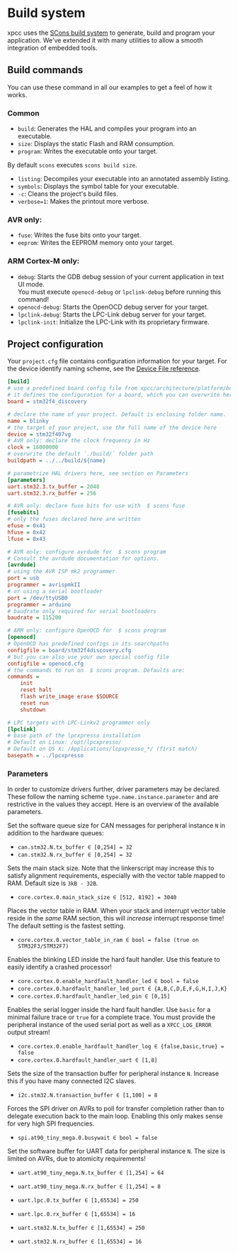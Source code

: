 # Build system

xpcc uses the [SCons build system][scons] to generate, build and program your application.
We've extended it with many utilities to allow a smooth integration of embedded tools.

## Build commands

You can use these command in all our examples to get a feel of how it works.

### Common

- `build`: Generates the HAL and compiles your program into an executable.
- `size`: Displays the static Flash and RAM consumption.
- `program`: Writes the executable onto your target.
<!-- - `doc`: Generates the doxygen documentation for xpcc with your configuration. -->

By default `scons` executes `scons build size`.

- `listing`: Decompiles your executable into an annotated assembly listing.
- `symbols`: Displays the symbol table for your executable.
- `-c`: Cleans the project's build files.
- `verbose=1`: Makes the printout more verbose.


### AVR only:

- `fuse`: Writes the fuse bits onto your target.
- `eeprom`: Writes the EEPROM memory onto your target.

### ARM Cortex-M only:

- `debug`: Starts the GDB debug session of your current application in text UI mode.  
           You must execute `openocd-debug` or `lpclink-debug` before running this command!
- `openocd-debug`: Starts the OpenOCD debug server for your target.
- `lpclink-debug`: Starts the LPC-Link debug server for your target.
- `lpclink-init`: Initialize the LPC-Link with its proprietary firmware.

## Project configuration

Your `project.cfg` file contains configuration information for your target.
For the device identify naming scheme, see the [Device File reference](../reference/device-files/#device-identifier).

```ini
[build]
# use a predefined board config file from xpcc/architecture/platform/board/
# it defines the configuration for a board, which you can overwrite here.
board = stm32f4_discovery

# declare the name of your project. Default is enclosing folder name.
name = blinky
# the target of your project, use the full name of the device here
device = stm32f407vg
# AVR only: declare the clock frequency in Hz
clock = 16000000
# overwrite the default `./build/` folder path
buildpath = ../../build/${name}

# parametrize HAL drivers here, see section on Parameters
[parameters]
uart.stm32.3.tx_buffer = 2048
uart.stm32.3.rx_buffer = 256

# AVR only: declare fuse bits for use with  $ scons fuse
[fusebits]
# only the fuses declared here are written
efuse = 0x41
hfuse = 0x42
lfuse = 0x43

# AVR only: configure avrdude for  $ scons program
# Consult the avrdude documentation for options.
[avrdude]
# using the AVR ISP mk2 programmer
port = usb
programmer = avrispmkII
# or using a serial bootloader
port = /dev/ttyUSB0
programmer = arduino
# baudrate only required for serial bootloaders
baudrate = 115200

# ARM only: configure OpenOCD for  $ scons program
[openocd]
# OpenOCD has predefined configs in its searchpaths
configfile = board/stm32f4discovery.cfg
# but you can also use your own special config file
configfile = openocd.cfg
# the commands to run on  $ scons program. Defaults are:
commands =
	init
	reset halt
	flash write_image erase $SOURCE
	reset run
	shutdown

# LPC targets with LPC-Linkv2 programmer only
[lpclink]
# base path of the lpcxpresso installation
# Default on Linux: /opt/lpcxpresso/
# Default on OS X: /Applications/lcpxpresso_*/ (first match)
basepath = ../lpcxpresso
```

### Parameters

In order to customize drivers further, driver parameters may be declared.
These follow the naming scheme `type.name.instance.parameter` and are restrictive in the values they accept. Here is an overview of the available parameters.

Set the software queue size for CAN messages for peripheral instance `N` in addition to the hardware queues:

- `can.stm32.N.tx_buffer ∈ [0,254] = 32`
- `can.stm32.N.rx_buffer ∈ [0,254] = 32`

Sets the main stack size. Note that the linkerscript may increase this to satisfy alignment requirements, especially with the vector table mapped to RAM. Default size is `3kB - 32B`.

- `core.cortex.0.main_stack_size ∈ [512, 8192] = 3040`

Places the vector table in RAM. When your stack and interrupt vector table reside in the _same_ RAM section, this will _increase_ interrupt response time! The default setting is the fastest setting.

- `core.cortex.0.vector_table_in_ram ∈ bool = false (true on STM32F3/STM32F7)`

Enables the blinking LED inside the hard fault handler.
Use this feature to easily identify a crashed processor!

- `core.cortex.0.enable_hardfault_handler_led ∈ bool = false`
- `core.cortex.0.hardfault_handler_led_port ∈ {A,B,C,D,E,F,G,H,I,J,K}`
- `core.cortex.0.hardfault_handler_led_pin ∈ [0,15]`

Enables the serial logger inside the hard fault handler.
Use `basic` for a minimal failure trace or `true` for a complete trace.
You must provide the peripheral instance of the used serial port as well as a `XPCC_LOG_ERROR` output stream!

- `core.cortex.0.enable_hardfault_handler_log ∈ {false,basic,true} = false`
- `core.cortex.0.hardfault_handler_uart ∈ [1,8]`

Sets the size of the transaction buffer for peripheral instance `N`.
Increase this if you have many connected I2C slaves.

- `i2c.stm32.N.transaction_buffer ∈ [1,100] = 8`

Forces the SPI driver on AVRs to poll for transfer completion rather than to delegate execution back to the main loop. Enabling this only makes sense for very high SPI frequencies.

- `spi.at90_tiny_mega.0.busywait ∈ bool = false`

Set the software buffer for UART data for peripheral instance `N`.
The size is limited on AVRs, due to atomicity requirements!

- `uart.at90_tiny_mega.N.tx_buffer ∈ [1,254] = 64`
- `uart.at90_tiny_mega.N.rx_buffer ∈ [1,254] = 8`

- `uart.lpc.0.tx_buffer ∈ [1,65534] = 250`
- `uart.lpc.0.rx_buffer ∈ [1,65534] = 16`

- `uart.stm32.N.tx_buffer ∈ [1,65534] = 250`
- `uart.stm32.N.rx_buffer ∈ [1,65534] = 16`


[scons]: http://www.scons.org/
